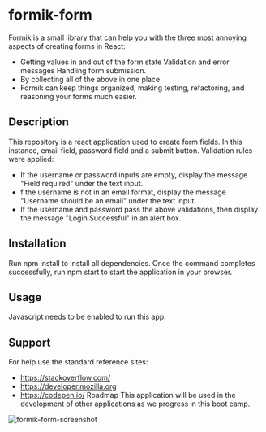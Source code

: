 # formik-form
Formik is a small library that can help you with the three most annoying aspects of creating forms in React:
*	Getting values in and out of the form state Validation and error messages Handling form submission.
* By collecting all of the above in one place
* Formik can keep things organized, making testing, refactoring, and reasoning your forms much easier.
## Description
This repository is a react application used to create form fields. In this instance, email field, password field and a submit button. Validation rules were applied:
* If the username or password inputs are empty, display the message "Field required" under the text input.
* f the username is not in an email format, display the message "Username should be an email" under the text input.
* If the username and password pass the above validations, then display the message "Login Successful" in an alert box.
## Installation
Run npm install to install all dependencies. Once the command completes successfully, run npm start to start the application in your browser.
## Usage
Javascript needs to be enabled to run this app.
## Support
For help use the standard reference sites:
* https://stackoverflow.com/
* https://developer.mozilla.org
* https://codepen.io/
Roadmap
This application will be used in the development of other applications as we progress in this boot camp.

![formik-form-screenshot](https://user-images.githubusercontent.com/99291782/164051564-66935af7-5cdf-4850-8ad9-79afd0f98ad8.png)
